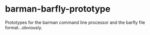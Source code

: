 # barman-barfly-prototype
Prototypes for the barman command line processor and the barfly file format...obviously.
